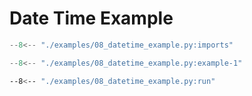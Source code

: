 # Date Time Example

```py linenums="1"
--8<-- "./examples/08_datetime_example.py:imports"
```

```py linenums="1"
--8<-- "./examples/08_datetime_example.py:example-1"
```

```bash
--8<-- "./examples/08_datetime_example.py:run"
```